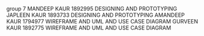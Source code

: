 group 7
MANDEEP KAUR 1892995 DESIGNING AND PROTOTYPING
JAPLEEN KAUR 1893733 DESIGNING AND PROTOTYPING
AMANDEEP KAUR 1794977 WIREFRAME AND UML AND USE CASE DIAGRAM
GURVEEN KAUR 1892775 WIREFRAME AND UML AND USE CASE DIAGRAM
